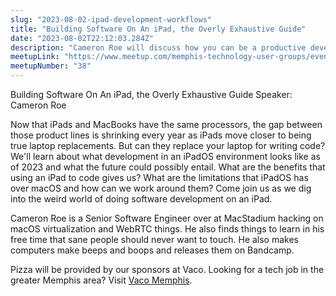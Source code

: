 ```yaml
---
slug: "2023-08-02-ipad-development-workflows"
title: "Building Software On An iPad, the Overly Exhaustive Guide"
date: "2023-08-02T22:12:03.284Z"
description: "Cameron Roe will discuss how you can be a productive developer with an iPad"
meetupLink: "https://www.meetup.com/memphis-technology-user-groups/events/294141470/"
meetupNumber: "38"
---
```


Building Software On An iPad, the Overly Exhaustive Guide
Speaker: Cameron Roe

Now that iPads and MacBooks have the same processors, the gap between those product lines is shrinking every year as iPads move closer to being true laptop replacements. But can they replace your laptop for writing code? We'll learn about what development in an iPadOS environment looks like as of 2023 and what the future could possibly entail. What are the benefits that using an iPad to code gives us? What are the limitations that iPadOS has over macOS and how can we work around them? Come join us as we dig into the weird world of doing software development on an iPad.

Cameron Roe is a Senior Software Engineer over at MacStadium hacking on macOS virtualization and WebRTC things. He also finds things to learn in his free time that sane people should never want to touch. He also makes computers make beeps and boops and releases them on Bandcamp.

Pizza will be provided by our sponsors at Vaco. Looking for a tech job in the greater Memphis area? Visit [Vaco Memphis](https://www.vaco.com/locations/memphis-tennessee/).